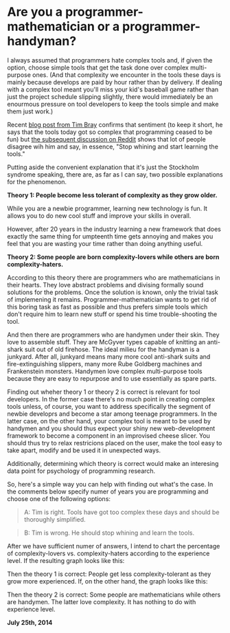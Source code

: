 # Are you a programmer-mathematician or a programmer-handyman?



I always assumed that programmers hate complex tools and, if given the option, choose simple tools that get the task done over complex multi-purpose ones. (And that complexity we encounter in the tools these days is mainly because develops are paid by hour rather than by delivery. If dealing with a complex tool meant you'll miss your kid's baseball game rather than just the project schedule slipping slightly, there would immediately be an enourmous pressure on tool developers to keep the tools simple and make them just work.)

Recent [blog post from Tim Bray](https://www.tbray.org/ongoing/When/201x/2014/07/17/Discouraged-Developer) confirms that sentiment (to keep it short, he says that the tools today got so complex that programming ceased to be fun) but [the subsequent discussion on Reddit](http://www.reddit.com/r/programming/comments/2bi4yz/just_let_me_code/) shows that lot of people disagree wih him and say, in essence, "Stop whining and start learning the tools."

Putting aside the convenient explanation that it's just the Stockholm syndrome speaking, there are, as far as I can say, two possible explanations for the phenomenon.

**Theory 1: People become less tolerant of complexity as they grow older.**

While you are a newbie programmer, learning new technology is fun. It allows you to do new cool stuff and improve your skills in overall.

However, after 20 years in the industry learning a new framework that does exactly the same thing for umpteenth time gets annoying and makes you feel that you are wasting your time rather than doing anything useful.

**Theory 2: Some people are born complexity-lovers while others are born complexity-haters.**

According to this theory there are programmers who are mathematicians in their hearts. They love abstract problems and divising formally sound solutions for the problems. Once the solution is known, only the trivial task of implemening it remains. Programmer-mathematician wants to get rid of this boring task as fast as possible and thus prefers simple tools which don't require him to learn new stuff or spend his time trouble-shooting the tool.

And then there are programmers who are handymen under their skin. They love to assemble stuff. They are McGyver types capable of knitting an anti-shark suit out of old firehose. The ideal milieu for the handyman is a junkyard. After all, junkyard means many more cool anti-shark suits and fire-extinguishing slippers, many more Rube Goldberg machines and Frankenstein monsters. Handymen love complex multi-purpose tools because they are easy to repurpose and to use essentially as spare parts.

Finding out wheher theory 1 or theory 2 is correct is relevant for tool developers. In the former case there's no much point in creating complex tools unless, of course, you want to address specifically the segment of newbie developrs and become a star among teenage programmers. In the latter case, on the other hand, your complex tool is meant to be used by handymen and you should thus expect your shiny new web-development framework to become a component in an improvised cheese slicer. You should thus try to relax restricions placed on the user, make the tool easy to take apart, modify and be used it in unexpected ways.

Additionally, determining which theory is correct would make an interesing data point for psychology of programming research.

So, here's a simple way you can help with finding out what's the case. In the comments below specify numer of years you are programming and choose one of the following options:

> A: Tim is right. Tools have got too complex these days and should be thoroughly simplified.

> B: Tim is wrong. He should stop whining and learn the tools.

After we have sufficient numer of answers, I intend to chart the percentage of complexity-lovers vs. complexity-haters according to the experience level. If the resulting graph looks like this:

[](42/handyman1.png)

Then the theory 1 is correct: People get less complexity-tolerant as they grow more experienced. If, on the other hand, the graph looks like this:

[](42/handyman2.png)

Then the theory 2 is correct: Some people are mathematicians while others are handymen. The latter love complexity. It has nothing to do with experience level.

**July 25th, 2014**